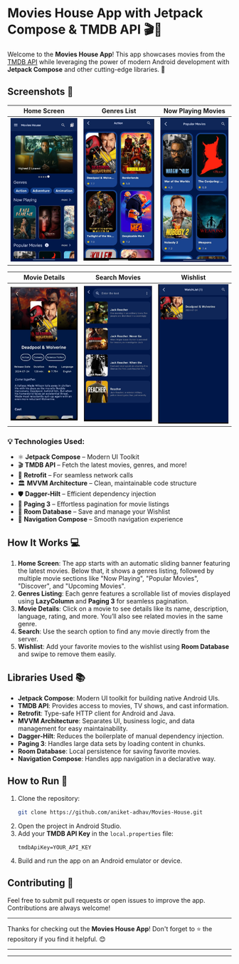 

# Movies House App with Jetpack Compose & TMDB API 🎬🎥

Welcome to the **Movies House App**! This app showcases movies from the [TMDB API](https://www.themoviedb.org/documentation/api) while leveraging the power of modern Android development with **Jetpack Compose** and other cutting-edge libraries. 🚀



## Screenshots 📸
| Home Screen            | Genres List            | Now Playing Movies     |
|------------------------|------------------------|------------------------|
| ![Screenshot 1](1.jpg) | ![Screenshot 2](2.jpg) | ![Screenshot 3](3.jpg) |

| Movie Details          | Search Movies          | Wishlist               |
|------------------------|------------------------|------------------------|
| ![Screenshot 4](4.jpg) | ![Screenshot 5](5.jpg) | ![Screenshot 6](6.jpg) |

### 💡 **Technologies Used:**
- ⚛️ **Jetpack Compose** – Modern UI Toolkit
- 🎬 **TMDB API** – Fetch the latest movies, genres, and more!
- 🔗 **Retrofit** – For seamless network calls
- 🏛️ **MVVM Architecture** – Clean, maintainable code structure
- 🛡️ **Dagger-Hilt** – Efficient dependency injection
- 📜 **Paging 3** – Effortless pagination for movie listings
- 💾 **Room Database** – Save and manage your Wishlist
- 🧭 **Navigation Compose** – Smooth navigation experience

## How It Works 💻

1. **Home Screen**: The app starts with an automatic sliding banner featuring the latest movies. Below that, it shows a genres listing, followed by multiple movie sections like "Now Playing", "Popular Movies", "Discover", and "Upcoming Movies".
2. **Genres Listing**: Each genre features a scrollable list of movies displayed using **LazyColumn** and **Paging 3** for seamless pagination.
3. **Movie Details**: Click on a movie to see details like its name, description, language, rating, and more. You’ll also see related movies in the same genre.
4. **Search**: Use the search option to find any movie directly from the server.
5. **Wishlist**: Add your favorite movies to the wishlist using **Room Database** and swipe to remove them easily.

## Libraries Used 📚
- **Jetpack Compose**: Modern UI toolkit for building native Android UIs.
- **TMDB API**: Provides access to movies, TV shows, and cast information.
- **Retrofit**: Type-safe HTTP client for Android and Java.
- **MVVM Architecture**: Separates UI, business logic, and data management for easy maintainability.
- **Dagger-Hilt**: Reduces the boilerplate of manual dependency injection.
- **Paging 3**: Handles large data sets by loading content in chunks.
- **Room Database**: Local persistence for saving favorite movies.
- **Navigation Compose**: Handles app navigation in a declarative way.

## How to Run 🔧

1. Clone the repository:
   ```bash
   git clone https://github.com/aniket-adhav/Movies-House.git
   ```
2. Open the project in Android Studio.
3. Add your **TMDB API Key** in the `local.properties` file:
   ```properties
   tmdbApiKey=YOUR_API_KEY
   ```
4. Build and run the app on an Android emulator or device.

## Contributing 🤝
Feel free to submit pull requests or open issues to improve the app. Contributions are always welcome!

---

Thanks for checking out the **Movies House App**! Don't forget to ⭐ the repository if you find it helpful. 😊

---

---



